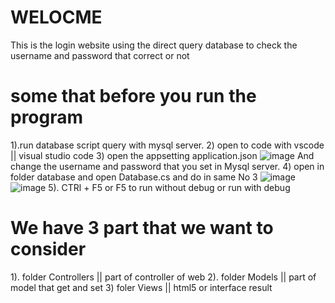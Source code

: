 # WELOCME
This is the login website using the direct query database to check the username and password that correct or not
# some that before you run the program
1).run database script query with mysql server.
2) open to code with vscode || visual studio code 
3) open the appsetting application.json 
    ![image](https://user-images.githubusercontent.com/43183035/113473709-6fb36d80-9495-11eb-88e9-87b1a850532c.png)
      And change the username and password that you set in Mysql server.
4) open in folder database and open Database.cs and do in same No 3
    ![image](https://user-images.githubusercontent.com/43183035/113473755-c28d2500-9495-11eb-83ee-82b21fdf15e6.png)
    ![image](https://user-images.githubusercontent.com/43183035/113473766-cf117d80-9495-11eb-8d37-264c8969a645.png)
5). CTRl + F5 or F5 to run without debug or run with debug


# We have 3 part that we want to consider
1). folder Controllers || part of controller of web 
2). folder Models || part of model that get and set
3) foler Views || html5 or interface result

